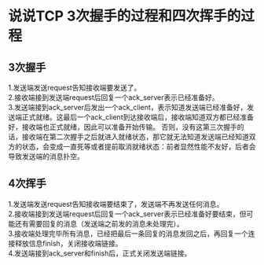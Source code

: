 # 说说TCP 3次握手的过程和四次挥手的过程

## 3次握手

1.发送端发送request告知接收端要发送了。    
2.接收端接到发送端request后回复一个ack_server表示已经准备好。    
3.发送端接到ack_server后发出一个ack_client，表示知道发送端已经准备好，发送端正式就绪。这最后一个ack_client到达接收端后，接收端知道双方都已经准备好，接收端也正式就绪，因此可以准备开始传输。
否则，没有这第三次握手的话，接收端在第二次握手之后就进入就绪状态，那它就无法知道发送端已经知道双方的状态，会变成一直死等或者提前取消就绪状态：前者显然性能不友好，后者会导致发送端的消息扑空。

## 4次挥手

1.发送端发送request告知接收端要结束了，发送端不再发送任何消息。    
2.接收端接到发送端request后回复一个ack_server表示已经准备好要结束，但可能还有需要回复的消息（发送端之前发的消息未处理完）。    
3.接收端处理完毕所有消息，已经把最后一条回复的消息发回之后，再回复一个连接释放信息finish，关闭接收端链接。    
4.发送端接到ack_server和finish后，正式关闭发送端链接。

